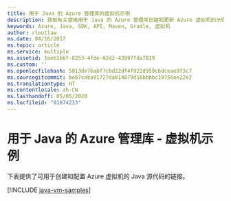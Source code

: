 ```yaml
---
title: 用于 Java 的 Azure 管理库的虚拟机示例
description: 获取有关使用用于 Java 的 Azure 管理库创建和更新 Azure 虚拟机的示例代码
keywords: Azure, Java, SDK, API, Maven, Gradle, 虚拟机
author: rloutlaw
ms.date: 04/16/2017
ms.topic: article
ms.service: multiple
ms.assetid: 1eeb166f-8253-4fde-82d2-43997fda7819
ms.custom: ''
ms.openlocfilehash: 5013de76abf7cbd22df4f922d959c6dceae9f3c7
ms.sourcegitcommit: be67ceba91727da014879d16bbbbc19756ee22e2
ms.translationtype: HT
ms.contentlocale: zh-CN
ms.lasthandoff: 05/05/2020
ms.locfileid: "81674233"
---
```

# <a name="azure-management-libraries-for-java---virtual-machine-samples"></a>用于 Java 的 Azure 管理库 - 虚拟机示例

下表提供了可用于创建和配置 Azure 虚拟机的 Java 源代码的链接。

[!INCLUDE [java-vm-samples](includes/java-vm-samples.md)]